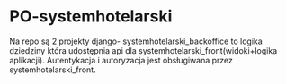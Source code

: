 # PO-systemhotelarski

Na repo są 2 projekty django- systemhotelarski_backoffice to logika dziedziny która udostępnia api dla systemhotelarski_front(widoki+logika aplikacji). Autentykacja i autoryzacja jest obsługiwana przez systemhotelarski_front.
